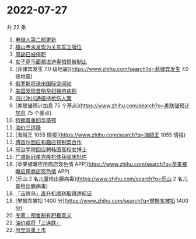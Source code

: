 # 2022-07-27

共 22 条

<!-- BEGIN -->
<!-- 最后更新时间 Wed Jul 27 2022 20:18:06 GMT+0800 (China Standard Time) -->

1. [电锯人第二部更新](https://www.zhihu.com/search?q=电锯人第二部更新)
1. [横山寺未发现为关东军立牌位](https://www.zhihu.com/search?q=横山寺未发现为关东军立牌位)
1. [周劼已被停职](https://www.zhihu.com/search?q=周劼已被停职)
1. [女子穿马面裙进迪奥拍照被制止](https://www.zhihu.com/search?q=女子穿马面裙进迪奥拍照被制止)
1. [菲律宾发生 7.0 级地震](https://www.zhihu.com/search?q=菲律宾发生 7.0 级地震)
1. [俄罗斯将退出国际空间站](https://www.zhihu.com/search?q=俄罗斯将退出国际空间站)
1. [美国发现首例孕妇猴痘病例](https://www.zhihu.com/search?q=美国发现首例孕妇猴痘病例)
1. [四川沐川通报持枪伤人案](https://www.zhihu.com/search?q=四川沐川通报持枪伤人案)
1. [美联储预计加息 75 个基点](https://www.zhihu.com/search?q=美联储预计加息 75 个基点)
1. [特朗普重回华盛顿](https://www.zhihu.com/search?q=特朗普重回华盛顿)
1. [油价三连降](https://www.zhihu.com/search?q=油价三连降)
1. [海贼王 1055 情报](https://www.zhihu.com/search?q=海贼王 1055 情报)
1. [傅首尔回应和趣店预制菜合作](https://www.zhihu.com/search?q=傅首尔回应和趣店预制菜合作)
1. [邢台学院回应聘韩国高校女博士](https://www.zhihu.com/search?q=邢台学院回应聘韩国高校女博士)
1. [广谱新冠单克隆抗体获临床批件](https://www.zhihu.com/search?q=广谱新冠单克隆抗体获临床批件)
1. [苹果被曝应用商店现色情 APP](https://www.zhihu.com/search?q=苹果被曝应用商店现色情 APP)
1. [乐山 2 名儿童检出腺病毒](https://www.zhihu.com/search?q=乐山 2 名儿童检出腺病毒)
1. [「吉祥鸟」直升机顺利取得适航证](https://www.zhihu.com/search?q=「吉祥鸟」直升机顺利取得适航证)
1. [樊振东被扣 1400 分](https://www.zhihu.com/search?q=樊振东被扣 1400 分)
1. [专家：预售制有积极意义](https://www.zhihu.com/search?q=专家：预售制有积极意义)
1. [油价或将「三连跌」](https://www.zhihu.com/search?q=油价或将「三连跌」)
1. [阿里双重上市](https://www.zhihu.com/search?q=阿里双重上市)

<!-- END -->
